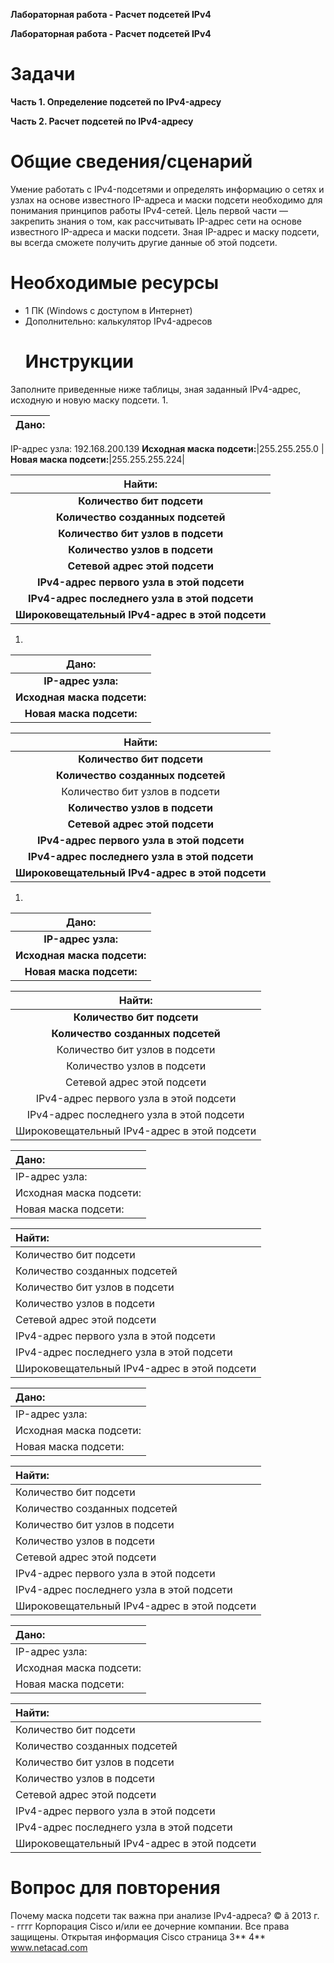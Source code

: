 ﻿**Лабораторная работа - Расчет подсетей IPv4**

**Лабораторная работа - Расчет подсетей IPv4** 

# **Задачи**
**Часть 1. Определение подсетей по IPv4-адресу**

**Часть 2. Расчет подсетей по IPv4-адресу**
# **Общие сведения/сценарий**
Умение работать с IPv4-подсетями и определять информацию о сетях и узлах на основе известного IP-адреса и маски подсети необходимо для понимания принципов работы IPv4-сетей. Цель первой части — закрепить знания о том, как рассчитывать IP-адрес сети на основе известного IP-адреса и маски подсети. Зная IP-адрес и маску подсети, вы всегда сможете получить другие данные об этой подсети.
# **Необходимые ресурсы**
- 1 ПК (Windows с доступом в Интернет)
- Дополнительно: калькулятор IPv4-адресов
  # **Инструкции**
Заполните приведенные ниже таблицы, зная заданный IPv4-адрес, исходную и новую маску подсети.
1.

|**Дано:**|
| :-: |
IP-адрес узла: 192.168.200.139
**Исходная маска подсети:**|255.255.255.0
|**Новая маска подсети:**|255.255.255.224|


|**Найти:**|
| :-: |
|**Количество бит подсети**|8|
|**Количество созданных подсетей**|1|
|**Количество бит узлов в подсети**|3|
|**Количество узлов в подсети**|30|
|**Сетевой адрес этой подсети**|192.168.200.128|
|**IPv4-адрес первого узла в этой подсети**|**192.168.200.129**|
|**IPv4-адрес последнего узла в этой подсети**|**192.168.200.158**|
|**Широковещательный IPv4-адрес в этой подсети**|**192.168.200.159**|
1.

|**Дано:**|
| :-: |
|**IP-адрес узла:**|10.101.99.228|
|**Исходная маска подсети:**|255.0.0.0|
|**Новая маска подсети:**|255.255.128.0|


|**Найти:**|
| :-: |
|**Количество бит подсети**|1|
|**Количество созданных подсетей**|127|
|Количество бит узлов в подсети|**8**|
|**Количество узлов в подсети**|**32766**|
|**Сетевой адрес этой подсети**|**192.168.**127.0|
|**IPv4-адрес первого узла в этой подсети**|**192.168.128.0**|
|**IPv4-адрес последнего узла в этой подсети**|**192.168.127.254**|
|**Широковещательный IPv4-адрес в этой подсети**|**192.168.255.255**|
1.

|**Дано:**|
| :-: |
|**IP-адрес узла:**|172.22.32.12|
|**Исходная маска подсети:**|255.255.0.0|
|**Новая маска подсети:**|255.255.224.0|


|**Найти:**|
| :-: |
|**Количество бит подсети**|5|
|**Количество созданных подсетей**|21|
|Количество бит узлов в подсети|**8**|
|Количество узлов в подсети|**8190**|
|Сетевой адрес этой подсети|**172.22.32.0**|
|IPv4-адрес первого узла в этой подсети|**172.22.32.1**|
|IPv4-адрес последнего узла в этой подсети|**172.22.63.254**|
|Широковещательный IPv4-адрес в этой подсети|**172.22.63.255**|


|Дано:|
| :- |
|IP-адрес узла:|192.168.1.245|
|Исходная маска подсети:|255.255.255.0|
|Новая маска подсети:|255.255.255.252|


|Найти:|
| :- |
|Количество бит подсети|0|
|Количество созданных подсетей|1|
|Количество бит узлов в подсети|**2**|
|Количество узлов в подсети|**2**|
|Сетевой адрес этой подсети|**192.168.1.244**|
|IPv4-адрес первого узла в этой подсети|**192.168.1.245**|
|IPv4-адрес последнего узла в этой подсети|**192.168.1.246**|
|Широковещательный IPv4-адрес в этой подсети|**192.168.1.247**|


|Дано:|
| :- |
|IP-адрес узла:|128.107.0.55|
|Исходная маска подсети:|255.255.0.0|
|Новая маска подсети:|255.255.255.0|


|Найти:|
| :- |
|Количество бит подсети|0|
|Количество созданных подсетей|1|
|Количество бит узлов в подсети|**8**|
|Количество узлов в подсети|**254**|
|Сетевой адрес этой подсети|**128.107.0.0**|
|IPv4-адрес первого узла в этой подсети|**128.107.0.1**|
|IPv4-адрес последнего узла в этой подсети|**128.107.0.254**|
|Широковещательный IPv4-адрес в этой подсети|**128.107.0.255**|


|Дано:|
| :- |
|IP-адрес узла:|192.135.250.180|
|Исходная маска подсети:|255.255.255.0|
|Новая маска подсети:|255.255.255.248|


|Найти:|
| :- |
|Количество бит подсети|0|
|Количество созданных подсетей|1|
|Количество бит узлов в подсети|**3**|
|Количество узлов в подсети|**6**|
|Сетевой адрес этой подсети|**192.135.250.176**|
|IPv4-адрес первого узла в этой подсети|**192.135.250.177**|
|IPv4-адрес последнего узла в этой подсети|**192.168.250.182**|
|Широковещательный IPv4-адрес в этой подсети|**192.168.250.183**|
# **Вопрос для повторения**
Почему маска подсети так важна при анализе IPv4-адреса?
© ã 2013 г. - гггг Корпорация Cisco и/или ее дочерние компании. Все права защищены. Открытая информация Cisco 	страница 3** 4**	www.netacad.com
